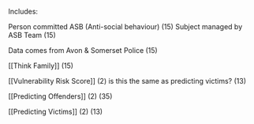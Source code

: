 Includes:

Person committed ASB (Anti-social behaviour)  (15)
Subject managed by ASB Team (15)

Data comes from Avon & Somerset Police (15)

[[Think Family]] (15)

[[Vulnerability Risk Score]] (2) is this the same as predicting victims? (13)

[[Predicting Offenders]] (2) (35)

[[Predicting Victims]] (2) (13)